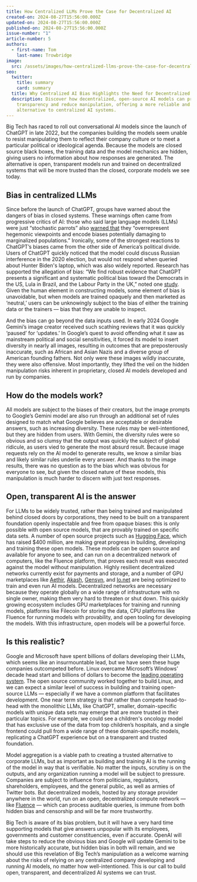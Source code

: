 ```yaml
---
title: How Centralized LLMs Prove the Case for Decentralized AI
created-on: 2024-08-27T15:56:00.000Z
updated-on: 2024-08-27T15:56:00.000Z
published-on: 2024-08-27T15:56:00.000Z
issue-number: "1"
article-number: 5
authors:
  - first-name: Tom
    last-name: Trowbridge
image:
  src: /assets/images/how-centralized-llms-prove-the-case-for-decentralized-ai.webp
seo:
  twitter:
    title: summary
    card: summary
  title: Why Centralized AI Bias Highlights the Need for Decentralized Models
  description: Discover how decentralized, open-source AI models can provide
    transparency and reduce manipulation, offering a more reliable and unbiased
    alternative to centralized AI systems.
---
```


Big Tech has raced to roll out conversational AI models since the launch of ChatGPT in late 2022, but the companies building the models seem unable to resist manipulating them to reflect their company culture or to meet a particular political or ideological agenda. Because the models are closed source black boxes, the training data and the model mechanics are hidden, giving users no information about how responses are generated. The alternative is open, transparent models run and trained on decentralized systems that will be more trusted than the closed, corporate models we see today.

## Bias in centralized LLMs

Since before the launch of ChatGPT, groups have warned about the dangers of bias in closed systems. These warnings often came from progressive critics of AI: those who said large language models (LLMs) were just “stochastic parrots” also [warned that](https://dl.acm.org/doi/abs/10.1145/3442188.3445922) they “overrepresent hegemonic viewpoints and encode biases potentially damaging to marginalized populations.” Ironically, some of the strongest reactions to ChatGPT’s biases came from the other side of America’s political divide. Users of ChatGPT quickly noticed that the model could discuss Russian interference in the 2020 election, but would not respond when queried about Hunter Biden's laptop, which was also widely reported. Research has supported the allegation of bias: “We find robust evidence that ChatGPT presents a significant and systematic political bias toward the Democrats in the US, Lula in Brazil, and the Labour Party in the UK,” noted one [study](https://link.springer.com/article/10.1007/s11127-023-01097-2). Given the human element in constructing models, some element of bias is unavoidable, but when models are trained opaquely and then marketed as ‘neutral,’ users can be unknowingly subject to the bias of either the training data or the trainers –– bias that they are unable to inspect.

And the bias can go beyond the data inputs used. In early 2024 Google Gemini’s image creator received such scathing reviews that it was quickly ‘paused’ for ‘updates.’ In Google’s quest to avoid offending what it saw as mainstream political and social sensitivities, it forced its model to insert diversity in nearly all images, resulting in outcomes that are preposterously inaccurate, such as African and Asian Nazis and a diverse group of American founding fathers. Not only were these images wildly inaccurate, they were also offensive. Most importantly, they lifted the veil on the hidden manipulation risks inherent in proprietary, closed AI models developed and run by companies.

## How do the models work?

All models are subject to the biases of their creators, but the image prompts to Google’s Gemini model are also run through an additional set of rules designed to match what Google believes are acceptable or desirable answers, such as increasing diversity. These rules may be well-intentioned, but they are hidden from users. With Gemini, the diversity rules were so obvious and so clumsy that the output was quickly the subject of global ridicule, as users vied to generate the most absurd result. Because image requests rely on the AI model to generate results, we know a similar bias and likely similar rules underlie every answer. And thanks to the image results, there was no question as to the bias which was obvious for everyone to see, but given the closed nature of these models, this manipulation is much harder to discern with just text responses.

## Open, transparent AI is the answer

For LLMs to be widely trusted, rather than being trained and manipulated behind closed doors by corporations, they need to be built on a transparent foundation openly inspectable and free from opaque biases: this is only possible with open source models, that are provably trained on specific data sets. A number of open source projects such as [Hugging Face](https://huggingface.co/), which has raised $400 million, are making great progress in building, developing and training these open models. These models can be open source and available for anyone to see, and can run on a decentralized network of computers, like the Fluence platform, that proves each result was executed against the model without manipulation. Highly resilient decentralized networks currently exist for payments and storage, and a number of GPU marketplaces like [Aethir](https://aethir.com/), [Akash](https://akash.network/), [Gensyn](https://www.gensyn.ai/), and [Io.net](https://io.net/) are being optimized to train and even run AI models. Decentralized networks are necessary because they operate globally on a wide range of infrastructure with no single owner, making them very hard to threaten or shut down. This quickly growing ecosystem includes GPU marketplaces for training and running models, platforms like Filecoin for storing the data, CPU platforms like Fluence for running models with provability, and open tooling for developing the models. With this infrastructure, open models will be a powerful force.

## Is this realistic?

Google and Microsoft have spent billions of dollars developing their LLMs, which seems like an insurmountable lead, but we have seen these huge companies outcompeted before. Linux overcame Microsoft’s Windows’ decade head start and billions of dollars to become the [leading operating system](https://en.wikipedia.org/wiki/Linux#History). The open source community worked together to build Linux, and we can expect a similar level of success in building and training open-source LLMs –– especially if we have a common platform that facilitates development. One near term strategy is that rather than compete head-to-head with the monolithic LLMs, like ChatGPT, smaller, domain-specific models with unique data sets may emerge that are more trusted in their particular topics. For example, we could see a children's oncology model that has exclusive use of the data from top children’s hospitals, and a single frontend could pull from a wide range of these domain-specific models, replicating a ChatGPT experience but on a transparent and trusted foundation.

Model aggregation is a viable path to creating a trusted alternative to corporate LLMs, but as important as building and training AI is the running of the model in way that is verifiable. No matter the inputs, scrutiny is on the outputs, and any organization running a model will be subject to pressure. Companies are subject to influence from politicians, regulators, shareholders, employees, and the general public, as well as armies of Twitter bots. But decentralized models, hosted by any storage provider anywhere in the world, run on an open, decentralized compute network — like [Fluence](https://fluence.network/) — which can process auditable queries, is immune from both hidden bias and censorship and will be far more trustworthy.

Big Tech is aware of its bias problem, but it will have a very hard time supporting models that give answers unpopular with its employees, governments and customer constituencies, even if accurate. OpenAI will take steps to reduce the obvious bias and Google will update Gemini to be more historically accurate, but hidden bias in both will remain, and we should use this revelation of Big Tech’s manipulation as a welcome warning about the risks of relying on any centralized company developing and running AI models, no matter how well-intentioned. This is our call to build open, transparent, and decentralized AI systems we can trust.
